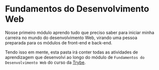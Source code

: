 # Fundamentos do Desenvolvimento Web

Nosse primeiro módulo aprendo tudo que preciso saber para iniciar minha carreira no mundo do desenvolvimento Web, virando uma pessoa preparada para os módulos de front-end e back-end.

Tendo isso em mente, esta pasta irá conter todas as atividades de aprendizagem que desenvolvi ao longo do módulo de `Fundamentos do Desenvolvimento Web` do curso da [Trybe](https://www.betrybe.com/).
